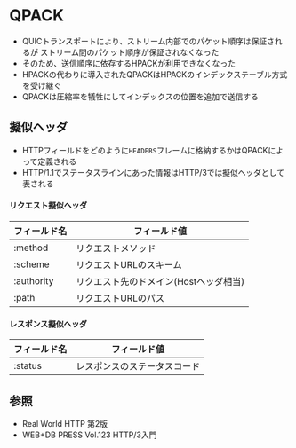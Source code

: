 # QPACK
- QUICトランスポートにより、ストリーム内部でのパケット順序は保証されるが
  ストリーム間のパケット順序が保証されなくなった
- そのため、送信順序に依存するHPACKが利用できなくなった
- HPACKの代わりに導入されたQPACKはHPACKのインデックステーブル方式を受け継ぐ
- QPACKは圧縮率を犠牲にしてインデックスの位置を追加で送信する

## 擬似ヘッダ
- HTTPフィールドをどのように`HEADERS`フレームに格納するかはQPACKによって定義される
- HTTP/1.1でステータスラインにあった情報はHTTP/3では擬似ヘッダとして表される

#### リクエスト擬似ヘッダ
| フィールド名 | フィールド値                           |
| -            | -                                      |
| :method      | リクエストメソッド                     |
| :scheme      | リクエストURLのスキーム                |
| :authority   | リクエスト先のドメイン(Hostヘッダ相当) |
| :path        | リクエストURLのパス                    |

#### レスポンス擬似ヘッダ
| フィールド名 | フィールド値                 |
| -            | -                            |
| :status      | レスポンスのステータスコード |


## 参照
- Real World HTTP 第2版
- WEB+DB PRESS Vol.123 HTTP/3入門
